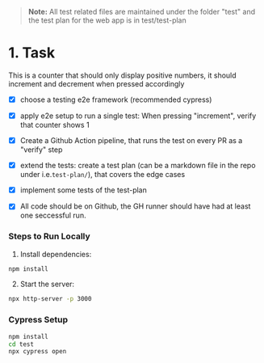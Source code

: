 > **Note:** All test related files are maintained under the folder "test" and the test plan for the web app is in test/test-plan


# 1. Task

This is a counter that should only display positive numbers, it should increment and decrement when pressed accordingly

- [x] choose a testing e2e framework (recommended cypress)
- [x] apply e2e setup to run a single test: When pressing "increment", verify that counter shows 1
- [x] Create a Github Action pipeline, that runs the test on every PR as a "verify" step
- [x] extend the tests: create a test plan (can be a markdown file in the repo under i.e.`test-plan/`), that covers the edge cases
- [x] implement some tests of the test-plan
- [x] All code should be on Github, the GH runner should have had at least one seccessful run.  


### Steps to Run Locally

1. Install dependencies:
```bash
npm install
```

2. Start the server:
```bash
npx http-server -p 3000
```


### Cypress Setup
```bash
npm install
cd test
npx cypress open
```